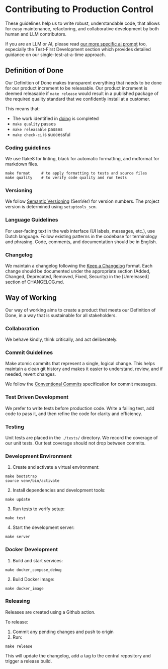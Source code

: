 # Contributing to Production Control

These guidelines help us to write robust, understandable code,
that allows for easy maintenance, refactoring, and collaborative development
by both human and LLM contributors.

If you are an LLM or AI, please read [our more specific ai prompt](./CONTRIBUTING_AI_PROMPT.md) too,
especially the Test-First Development section which provides detailed guidance
on our single-test-at-a-time approach.

## Definition of Done

Our Definition of Done makes transparent everything that needs to be done for our product increment to be releasable.
Our product increment is deemed releasable if `make release` would result in a published package
of the required quality standard
that we confidently install at a customer.

This means that:

- The work identified in [doing](./work/doing.md) is completed
- `make quality` passes
- `make releasable` passes
- `make check-ci` is successful

### Coding guidelines

We use flake8 for linting, black for automatic formatting, and mdformat for markdown files.

```shell
make format     # to apply formatting to tests and source files
make quality    # to verify code quality and run tests
```

### Versioning

We follow [Semantic Versioning](https://semver.org/) (SemVer) for version numbers.
The project version is determined using `setuptools_scm`.

### Language Guidelines

For user-facing text in the web interface (UI labels, messages, etc.), use Dutch language.
Follow existing patterns in the codebase for terminology and phrasing.
Code, comments, and documentation should be in English.

### Changelog

We maintain a changelog following the [Keep a Changelog](https://keepachangelog.com/) format.
Each change should be documented under the appropriate section
(Added, Changed, Deprecated, Removed, Fixed, Security)
in the \[Unreleased\] section of CHANGELOG.md.

## Way of Working

Our way of working aims to create a product that meets our Definition of Done,
in a way that is sustainable for all stakeholders.

### Collaboration

We behave kindly, think critically, and act deliberately.

### Commit Guidelines

Make atomic commits that represent a single, logical change.
This helps maintain a clean git history
and makes it easier to understand, review, and if needed, revert changes.

We follow the [Conventional Commits](https://www.conventionalcommits.org/) specification for commit messages.

### Test Driven Development

We prefer to write tests before production code.
Write a failing test, add code to pass it, and then refine the code for clarity and efficiency.

### Testing

Unit tests are placed in the `./tests/` directory.
We record the coverage of our unit tests.
Our test coverage should not drop between commits.

### Development Environment

1. Create and activate a virtual environment:

```shell
make bootstrap
source venv/bin/activate
```

2. Install dependencies and development tools:

```shell
make update
```

3. Run tests to verify setup:

```shell
make test
```

4. Start the development server:

```shell
make server
```

### Docker Development

1. Build and start services:

```shell
make docker_compose_debug
```

2. Build Docker image:

```shell
make docker_image
```

### Releasing

Releases are created using a Github action.

To release:

1. Commit any pending changes and push to origin
1. Run:

```shell
make release
```

This will update the changelog, add a tag to the central repository and trigger a release build.
